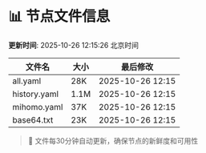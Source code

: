 # 📊 节点文件信息

**更新时间**: 2025-10-26 12:15:26 北京时间

| 文件名 | 大小 | 最后修改 |
|--------|------|----------|
| all.yaml | 28K | 2025-10-26 12:15 |
| history.yaml | 1.1M | 2025-10-26 12:15 |
| mihomo.yaml | 37K | 2025-10-26 12:15 |
| base64.txt | 23K | 2025-10-26 12:15 |

> 🔄 文件每30分钟自动更新，确保节点的新鲜度和可用性
